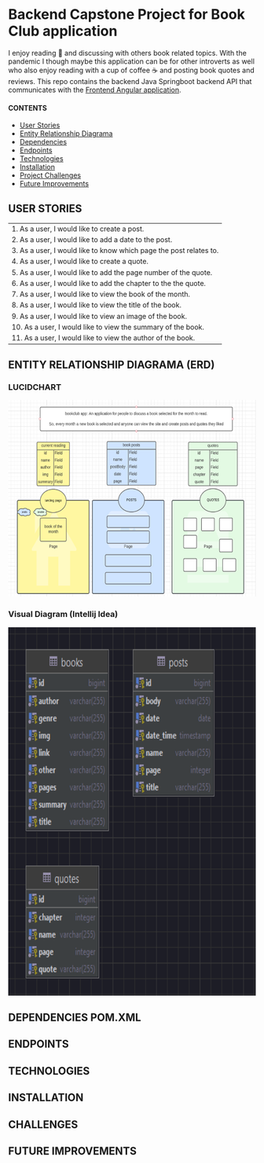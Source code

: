 # Backend Capstone Project for Book Club application

<p>I enjoy reading 📖 and discussing with others book related topics. With the pandemic I though maybe this application can be for other introverts as well who also enjoy reading with a cup of coffee ☕ and posting book quotes and reviews. This repo contains the backend Java Springboot backend API that communicates with the <a href="https://github.com/yaretzyc/frontend-capstoneproject" target="_blank">Frontend Angular application</a>.</p>


#### CONTENTS
- [User Stories](#USER-STORIES)
- [Entity Relationship Diagrama](#ENTITY-RELATIONSHIP-DIAGRAMA-(ERD))
- [Dependencies](#DEPENDENCIES-POM.XML)
- [Endpoints](#ENDPOINTS)
- [Technologies](#TECHNOLOGIES)
- [Installation](#INSTALLATION)
- [Project Challenges](#CHALLENGES)
- [Future Improvements](#FUTURE-IMPROVEMENTS)


## USER STORIES
| | 
|:---|
|1.	As a user, I would like to create a post.
|2.	As a user, I would like to add a date to the post.
|3.	As a user, I would like to know which page the post relates to.
|4.	As a user, I would like to create a quote.
|5.	As a user, I would like to add the page number of the quote.
|6.	As a user, I would like to add the chapter to the the quote.
|7.	As a user, I would like to view the book of the month.
|8. As a user, I would like to view the title of the book.
|9. As a user, I would like to view an image of the book.
|10. As a user, I would like to view the summary of the book.
|11. As a user, I would like to view the author of the book.

## ENTITY RELATIONSHIP DIAGRAMA (ERD)
### LUCIDCHART
<p align="center"><img alt="lucidchart_diagram" height="400" src="planning/lucidChart.png"/>
   
### Visual Diagram (Intellij Idea)
<p align="center"><img alt="visual diagram from intellij idea" height="750" src="planning/visualDiagram.png"/>


## DEPENDENCIES POM.XML

## ENDPOINTS

## TECHNOLOGIES 

## INSTALLATION

## CHALLENGES

## FUTURE IMPROVEMENTS
